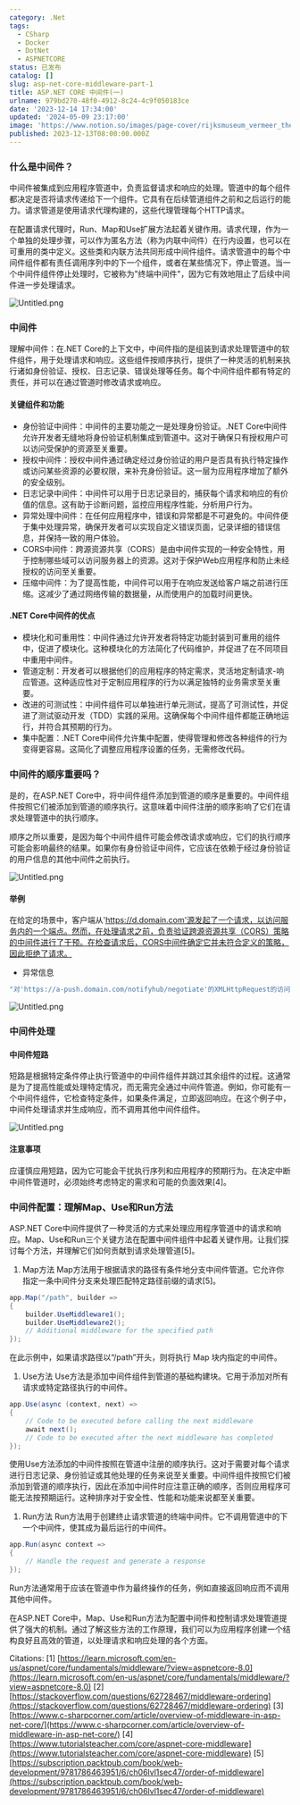 ```yaml
---
category: .Net
tags:
  - CSharp
  - Docker
  - DotNet
  - ASPNETCORE
status: 已发布
catalog: []
slug: asp-net-core-middleware-part-1
title: ASP.NET CORE 中间件(一)
urlname: 979bd270-48f0-4912-8c24-4c9f050183ce
date: '2023-12-14 17:34:00'
updated: '2024-05-09 23:17:00'
image: 'https://www.notion.so/images/page-cover/rijksmuseum_vermeer_the_milkmaid.jpg'
published: 2023-12-13T08:00:00.000Z
---
```


### 什么是中间件？


中间件被集成到应用程序管道中，负责监督请求和响应的处理。管道中的每个组件都决定是否将请求传递给下一个组件。它具有在后续管道组件之前和之后运行的能力。请求管道是使用请求代理构建的，这些代理管理每个HTTP请求。


在配置请求代理时，Run、Map和Use扩展方法起着关键作用。请求代理，作为一个单独的处理步骤，可以作为匿名方法（称为内联中间件）在行内设置，也可以在可重用的类中定义。这些类和内联方法共同形成中间件组件。请求管道中的每个中间件组件都有责任调用序列中的下一个组件，或者在某些情况下，停止管道。当一个中间件组件停止处理时，它被称为"终端中间件"，因为它有效地阻止了后续中间件进一步处理请求。


![Untitled.png](https://prod-files-secure.s3.us-west-2.amazonaws.com/5d24fe63-e567-4804-86f9-9fdc62e13082/da807807-d02d-4fa1-86b6-db45e4678714/Untitled.png?X-Amz-Algorithm=AWS4-HMAC-SHA256&X-Amz-Content-Sha256=UNSIGNED-PAYLOAD&X-Amz-Credential=ASIAZI2LB466SA5NI5SX%2F20250402%2Fus-west-2%2Fs3%2Faws4_request&X-Amz-Date=20250402T054058Z&X-Amz-Expires=3600&X-Amz-Security-Token=IQoJb3JpZ2luX2VjEGUaCXVzLXdlc3QtMiJIMEYCIQDj%2BT3OSny6DDdbKenaVh5A4AKyuAIGFLodYabBek7VwAIhAPqvqho%2Bpy1FZtNI8q90KGcG7TAvY1j8LJ7voxp7AmA6KogECM7%2F%2F%2F%2F%2F%2F%2F%2F%2F%2FwEQABoMNjM3NDIzMTgzODA1IgzL84AGwuLGiqnGRVEq3AO8LwaET0%2F4hgOHtzKnM1%2FHfdujHXKhbmKX739X6RU2dm7OCYgB6ynTECv%2FnTPnoKzpLAVEzWaBiy83yWSWV7Zb%2F%2BhF06xz5s1gP4DVDrAP1FpMOlpzAFj4YRX0P%2BuyVEwxQhsf2BVhowkJz6xfOzJNu5Jh3SbTgrEZ05hNkW1bUMRLl9PeCazwxEpoy2qRqLSq0OWDt3lV3aH9JKVmqY5bjzTA9Dg5EZlTHEcV7Pt9t6s2qwALq9atSisb8fokuJD4a8FR8tX%2FhMgZpVaopYgs%2B7zjjEDNI1FW%2F7PbLWFmsswWNwPTTxfGzjGOi7SjXj2g%2BcrNTXxbZ5FlfNlgDj0e1sJujHiihV2TsCn0FYp1mKJmIDGZxYf6p1sWWQN2Mho8JkGQsHnD7rctRPHc20CyJ8lAw%2BKnT9qVo4qKWlAp4ZR756LCqhwgzsha9veFzcw2ALV7wHCcA4IAkn24vxdXtJtXSGH9Ydwdnh7nO5wXMA%2F2osfX5GTTUbJAt7DfJ0xzdmteoBYbjqcnRwB9V%2FDh0sT85HsaiI9pJHP0RfximUVAmF1GK5ZzwTAjrN5RrIu8Wmjq9x4qjwuAnl2syFWASnk2IYq%2BHwA%2Bijm6EvClz3J54eZX94JEhRz2WzC1iLO%2FBjqkARkdQPkUHmlVmII0bf3VtVR9G5jSV1Ub2x%2F6u25d9kESDJSOZse2dx1zgZDqpjprgPE4Znt6HJCvBgzmWhmI8oHjrURRrwUr7FI%2BwdkXLRwI3hzp3Mp4qJfDfipRNSVCK6D8ZOZ5pBQkuma%2FZ94mdTFac88DSQFMEML7ooJqYSr8F%2BenXzcIihHyt1O8a4yADq9%2FfhF%2F8%2BXH%2FmNgRpvtavZEdJTk&X-Amz-Signature=af96ef50b7e32e324ac3fd53e085bea2886b57776f8799578626cf16374a6906&X-Amz-SignedHeaders=host&x-id=GetObject)


### 中间件


理解中间件：在.NET Core的上下文中，中间件指的是组装到请求处理管道中的软件组件，用于处理请求和响应。这些组件按顺序执行，提供了一种灵活的机制来执行诸如身份验证、授权、日志记录、错误处理等任务。每个中间件组件都有特定的责任，并可以在通过管道时修改请求或响应。


#### 关键组件和功能

- 身份验证中间件：中间件的主要功能之一是处理身份验证。.NET Core中间件允许开发者无缝地将身份验证机制集成到管道中。这对于确保只有授权用户可以访问受保护的资源至关重要。
- 授权中间件：授权中间件通过确定经过身份验证的用户是否具有执行特定操作或访问某些资源的必要权限，来补充身份验证。这一层为应用程序增加了额外的安全级别。
- 日志记录中间件：中间件可以用于日志记录目的，捕获每个请求和响应的有价值的信息。这有助于诊断问题，监控应用程序性能，分析用户行为。
- 异常处理中间件：在任何应用程序中，错误和异常都是不可避免的。中间件便于集中处理异常，确保开发者可以实现自定义错误页面，记录详细的错误信息，并保持一致的用户体验。
- CORS中间件：跨源资源共享（CORS）是由中间件实现的一种安全特性，用于控制哪些域可以访问服务器上的资源。这对于保护Web应用程序和防止未经授权的访问至关重要。
- 压缩中间件：为了提高性能，中间件可以用于在响应发送给客户端之前进行压缩。这减少了通过网络传输的数据量，从而使用户的加载时间更快。

#### .NET Core中间件的优点

- 模块化和可重用性：中间件通过允许开发者将特定功能封装到可重用的组件中，促进了模块化。这种模块化的方法简化了代码维护，并促进了在不同项目中重用中间件。
- 管道定制：开发者可以根据他们的应用程序的特定需求，灵活地定制请求-响应管道。这种适应性对于定制应用程序的行为以满足独特的业务需求至关重要。
- 改进的可测试性：中间件组件可以单独进行单元测试，提高了可测试性，并促进了测试驱动开发（TDD）实践的采用。这确保每个中间件组件都能正确地运行，并符合其预期的行为。
- 集中配置：.NET Core中间件允许集中配置，使得管理和修改各种组件的行为变得更容易。这简化了调整应用程序设置的任务，无需修改代码。

### 中间件的顺序重要吗？


是的，在ASP.NET Core中，将中间件组件添加到管道的顺序是重要的。中间件组件按照它们被添加到管道的顺序执行。这意味着中间件注册的顺序影响了它们在请求处理管道中的执行顺序。


顺序之所以重要，是因为每个中间件组件可能会修改请求或响应，它们的执行顺序可能会影响最终的结果。如果你有身份验证中间件，它应该在依赖于经过身份验证的用户信息的其他中间件之前执行。


![Untitled.png](https://prod-files-secure.s3.us-west-2.amazonaws.com/5d24fe63-e567-4804-86f9-9fdc62e13082/24f795a2-1c5a-4a6b-a0d8-2afb160076f1/Untitled.png?X-Amz-Algorithm=AWS4-HMAC-SHA256&X-Amz-Content-Sha256=UNSIGNED-PAYLOAD&X-Amz-Credential=ASIAZI2LB466SA5NI5SX%2F20250402%2Fus-west-2%2Fs3%2Faws4_request&X-Amz-Date=20250402T054058Z&X-Amz-Expires=3600&X-Amz-Security-Token=IQoJb3JpZ2luX2VjEGUaCXVzLXdlc3QtMiJIMEYCIQDj%2BT3OSny6DDdbKenaVh5A4AKyuAIGFLodYabBek7VwAIhAPqvqho%2Bpy1FZtNI8q90KGcG7TAvY1j8LJ7voxp7AmA6KogECM7%2F%2F%2F%2F%2F%2F%2F%2F%2F%2FwEQABoMNjM3NDIzMTgzODA1IgzL84AGwuLGiqnGRVEq3AO8LwaET0%2F4hgOHtzKnM1%2FHfdujHXKhbmKX739X6RU2dm7OCYgB6ynTECv%2FnTPnoKzpLAVEzWaBiy83yWSWV7Zb%2F%2BhF06xz5s1gP4DVDrAP1FpMOlpzAFj4YRX0P%2BuyVEwxQhsf2BVhowkJz6xfOzJNu5Jh3SbTgrEZ05hNkW1bUMRLl9PeCazwxEpoy2qRqLSq0OWDt3lV3aH9JKVmqY5bjzTA9Dg5EZlTHEcV7Pt9t6s2qwALq9atSisb8fokuJD4a8FR8tX%2FhMgZpVaopYgs%2B7zjjEDNI1FW%2F7PbLWFmsswWNwPTTxfGzjGOi7SjXj2g%2BcrNTXxbZ5FlfNlgDj0e1sJujHiihV2TsCn0FYp1mKJmIDGZxYf6p1sWWQN2Mho8JkGQsHnD7rctRPHc20CyJ8lAw%2BKnT9qVo4qKWlAp4ZR756LCqhwgzsha9veFzcw2ALV7wHCcA4IAkn24vxdXtJtXSGH9Ydwdnh7nO5wXMA%2F2osfX5GTTUbJAt7DfJ0xzdmteoBYbjqcnRwB9V%2FDh0sT85HsaiI9pJHP0RfximUVAmF1GK5ZzwTAjrN5RrIu8Wmjq9x4qjwuAnl2syFWASnk2IYq%2BHwA%2Bijm6EvClz3J54eZX94JEhRz2WzC1iLO%2FBjqkARkdQPkUHmlVmII0bf3VtVR9G5jSV1Ub2x%2F6u25d9kESDJSOZse2dx1zgZDqpjprgPE4Znt6HJCvBgzmWhmI8oHjrURRrwUr7FI%2BwdkXLRwI3hzp3Mp4qJfDfipRNSVCK6D8ZOZ5pBQkuma%2FZ94mdTFac88DSQFMEML7ooJqYSr8F%2BenXzcIihHyt1O8a4yADq9%2FfhF%2F8%2BXH%2FmNgRpvtavZEdJTk&X-Amz-Signature=5ed3df54a07580636ad439ba5926436eb1a0bef16e5b159ba14c8d0476bd5597&X-Amz-SignedHeaders=host&x-id=GetObject)


#### 举例


在给定的场景中，客户端从'https://d.domain.com'源发起了一个请求，以访问服务内的一个端点。然而，在处理请求之前，负责验证跨源资源共享（CORS）策略的中间件进行了干预。在检查请求后，CORS中间件确定它并未符合定义的策略，因此拒绝了请求。

- 异常信息

```c#
"对'https://a-push.domain.com/notifyhub/negotiate'的XMLHttpRequest的访问，源自'https://d.domain.com'，已被CORS策略阻止：预检请求的响应未通过访问控制检查：请求的资源上没有'Access-Control-Allow-Origin'头。"[1][2][3]
```


![Untitled.png](https://prod-files-secure.s3.us-west-2.amazonaws.com/5d24fe63-e567-4804-86f9-9fdc62e13082/371d9517-dafe-4432-94b7-2d14d1593167/Untitled.png?X-Amz-Algorithm=AWS4-HMAC-SHA256&X-Amz-Content-Sha256=UNSIGNED-PAYLOAD&X-Amz-Credential=ASIAZI2LB466SA5NI5SX%2F20250402%2Fus-west-2%2Fs3%2Faws4_request&X-Amz-Date=20250402T054058Z&X-Amz-Expires=3600&X-Amz-Security-Token=IQoJb3JpZ2luX2VjEGUaCXVzLXdlc3QtMiJIMEYCIQDj%2BT3OSny6DDdbKenaVh5A4AKyuAIGFLodYabBek7VwAIhAPqvqho%2Bpy1FZtNI8q90KGcG7TAvY1j8LJ7voxp7AmA6KogECM7%2F%2F%2F%2F%2F%2F%2F%2F%2F%2FwEQABoMNjM3NDIzMTgzODA1IgzL84AGwuLGiqnGRVEq3AO8LwaET0%2F4hgOHtzKnM1%2FHfdujHXKhbmKX739X6RU2dm7OCYgB6ynTECv%2FnTPnoKzpLAVEzWaBiy83yWSWV7Zb%2F%2BhF06xz5s1gP4DVDrAP1FpMOlpzAFj4YRX0P%2BuyVEwxQhsf2BVhowkJz6xfOzJNu5Jh3SbTgrEZ05hNkW1bUMRLl9PeCazwxEpoy2qRqLSq0OWDt3lV3aH9JKVmqY5bjzTA9Dg5EZlTHEcV7Pt9t6s2qwALq9atSisb8fokuJD4a8FR8tX%2FhMgZpVaopYgs%2B7zjjEDNI1FW%2F7PbLWFmsswWNwPTTxfGzjGOi7SjXj2g%2BcrNTXxbZ5FlfNlgDj0e1sJujHiihV2TsCn0FYp1mKJmIDGZxYf6p1sWWQN2Mho8JkGQsHnD7rctRPHc20CyJ8lAw%2BKnT9qVo4qKWlAp4ZR756LCqhwgzsha9veFzcw2ALV7wHCcA4IAkn24vxdXtJtXSGH9Ydwdnh7nO5wXMA%2F2osfX5GTTUbJAt7DfJ0xzdmteoBYbjqcnRwB9V%2FDh0sT85HsaiI9pJHP0RfximUVAmF1GK5ZzwTAjrN5RrIu8Wmjq9x4qjwuAnl2syFWASnk2IYq%2BHwA%2Bijm6EvClz3J54eZX94JEhRz2WzC1iLO%2FBjqkARkdQPkUHmlVmII0bf3VtVR9G5jSV1Ub2x%2F6u25d9kESDJSOZse2dx1zgZDqpjprgPE4Znt6HJCvBgzmWhmI8oHjrURRrwUr7FI%2BwdkXLRwI3hzp3Mp4qJfDfipRNSVCK6D8ZOZ5pBQkuma%2FZ94mdTFac88DSQFMEML7ooJqYSr8F%2BenXzcIihHyt1O8a4yADq9%2FfhF%2F8%2BXH%2FmNgRpvtavZEdJTk&X-Amz-Signature=5df1b5160d8a9675f25de306506a9ef827ed75c4ab4626836eb67114631c0c49&X-Amz-SignedHeaders=host&x-id=GetObject)


### 中间件处理


#### 中间件短路
短路是根据特定条件停止执行管道中的中间件组件并跳过其余组件的过程。这通常是为了提高性能或处理特定情况，而无需完全通过中间件管道。例如，你可能有一个中间件组件，它检查特定条件，如果条件满足，立即返回响应。在这个例子中，中间件处理请求并生成响应，而不调用其他中间件组件。


![Untitled.png](https://prod-files-secure.s3.us-west-2.amazonaws.com/5d24fe63-e567-4804-86f9-9fdc62e13082/e8a1d943-cb51-4723-936e-23c6af2fb0f9/Untitled.png?X-Amz-Algorithm=AWS4-HMAC-SHA256&X-Amz-Content-Sha256=UNSIGNED-PAYLOAD&X-Amz-Credential=ASIAZI2LB466SA5NI5SX%2F20250402%2Fus-west-2%2Fs3%2Faws4_request&X-Amz-Date=20250402T054058Z&X-Amz-Expires=3600&X-Amz-Security-Token=IQoJb3JpZ2luX2VjEGUaCXVzLXdlc3QtMiJIMEYCIQDj%2BT3OSny6DDdbKenaVh5A4AKyuAIGFLodYabBek7VwAIhAPqvqho%2Bpy1FZtNI8q90KGcG7TAvY1j8LJ7voxp7AmA6KogECM7%2F%2F%2F%2F%2F%2F%2F%2F%2F%2FwEQABoMNjM3NDIzMTgzODA1IgzL84AGwuLGiqnGRVEq3AO8LwaET0%2F4hgOHtzKnM1%2FHfdujHXKhbmKX739X6RU2dm7OCYgB6ynTECv%2FnTPnoKzpLAVEzWaBiy83yWSWV7Zb%2F%2BhF06xz5s1gP4DVDrAP1FpMOlpzAFj4YRX0P%2BuyVEwxQhsf2BVhowkJz6xfOzJNu5Jh3SbTgrEZ05hNkW1bUMRLl9PeCazwxEpoy2qRqLSq0OWDt3lV3aH9JKVmqY5bjzTA9Dg5EZlTHEcV7Pt9t6s2qwALq9atSisb8fokuJD4a8FR8tX%2FhMgZpVaopYgs%2B7zjjEDNI1FW%2F7PbLWFmsswWNwPTTxfGzjGOi7SjXj2g%2BcrNTXxbZ5FlfNlgDj0e1sJujHiihV2TsCn0FYp1mKJmIDGZxYf6p1sWWQN2Mho8JkGQsHnD7rctRPHc20CyJ8lAw%2BKnT9qVo4qKWlAp4ZR756LCqhwgzsha9veFzcw2ALV7wHCcA4IAkn24vxdXtJtXSGH9Ydwdnh7nO5wXMA%2F2osfX5GTTUbJAt7DfJ0xzdmteoBYbjqcnRwB9V%2FDh0sT85HsaiI9pJHP0RfximUVAmF1GK5ZzwTAjrN5RrIu8Wmjq9x4qjwuAnl2syFWASnk2IYq%2BHwA%2Bijm6EvClz3J54eZX94JEhRz2WzC1iLO%2FBjqkARkdQPkUHmlVmII0bf3VtVR9G5jSV1Ub2x%2F6u25d9kESDJSOZse2dx1zgZDqpjprgPE4Znt6HJCvBgzmWhmI8oHjrURRrwUr7FI%2BwdkXLRwI3hzp3Mp4qJfDfipRNSVCK6D8ZOZ5pBQkuma%2FZ94mdTFac88DSQFMEML7ooJqYSr8F%2BenXzcIihHyt1O8a4yADq9%2FfhF%2F8%2BXH%2FmNgRpvtavZEdJTk&X-Amz-Signature=40f7774c8930f05ba480caa4cf5b2a44ffa8f00cf5c42ab223c8a54336e483a5&X-Amz-SignedHeaders=host&x-id=GetObject)


#### 注意事项


应谨慎应用短路，因为它可能会干扰执行序列和应用程序的预期行为。在决定中断中间件管道时，必须始终考虑特定的需求和可能的负面效果[4]。


### 中间件配置：理解Map、Use和Run方法


ASP.NET Core中间件提供了一种灵活的方式来处理应用程序管道中的请求和响应。Map、Use和Run三个关键方法在配置中间件组件中起着关键作用。让我们探讨每个方法，并理解它们如何贡献到请求处理管道[5]。

1. Map方法
Map方法用于根据请求的路径有条件地分支中间件管道。它允许你指定一条中间件分支来处理匹配特定路径前缀的请求[5]。

```c#
app.Map("/path", builder =>
{
    builder.UseMiddleware1();
    builder.UseMiddleware2();
    // Additional middleware for the specified path
});
```


在此示例中，如果请求路径以“/path”开头，则将执行 Map 块内指定的中间件。

1. Use方法
Use方法是添加中间件组件到管道的基础构建块。它用于添加对所有请求或特定路径执行的中间件。

```c#
app.Use(async (context, next) =>
{
    // Code to be executed before calling the next middleware
    await next();
    // Code to be executed after the next middleware has completed
});
```


使用Use方法添加的中间件按照在管道中注册的顺序执行。这对于需要对每个请求进行日志记录、身份验证或其他处理的任务来说至关重要。中间件组件按照它们被添加到管道的顺序执行，因此在添加中间件时应注意正确的顺序，否则应用程序可能无法按预期运行。这种排序对于安全性、性能和功能来说都至关重要。

1. Run方法
Run方法用于创建终止请求管道的终端中间件。它不调用管道中的下一个中间件，使其成为最后运行的中间件。

```c#
app.Run(async context =>
{
    // Handle the request and generate a response
});
```


Run方法通常用于应该在管道中作为最终操作的任务，例如直接返回响应而不调用其他中间件。


在ASP.NET Core中，Map、Use和Run方法为配置中间件和控制请求处理管道提供了强大的机制。通过了解这些方法的工作原理，我们可以为应用程序创建一个结构良好且高效的管道，以处理请求和响应处理的各个方面。


Citations:
[1] [https://learn.microsoft.com/en-us/aspnet/core/fundamentals/middleware/?view=aspnetcore-8.0](https://learn.microsoft.com/en-us/aspnet/core/fundamentals/middleware/?view=aspnetcore-8.0)
[2] [https://stackoverflow.com/questions/62728467/middleware-ordering](https://stackoverflow.com/questions/62728467/middleware-ordering)
[3] [https://www.c-sharpcorner.com/article/overview-of-middleware-in-asp-net-core/](https://www.c-sharpcorner.com/article/overview-of-middleware-in-asp-net-core/)
[4] [https://www.tutorialsteacher.com/core/aspnet-core-middleware](https://www.tutorialsteacher.com/core/aspnet-core-middleware)
[5] [https://subscription.packtpub.com/book/web-development/9781786463951/6/ch06lvl1sec47/order-of-middleware](https://subscription.packtpub.com/book/web-development/9781786463951/6/ch06lvl1sec47/order-of-middleware)

